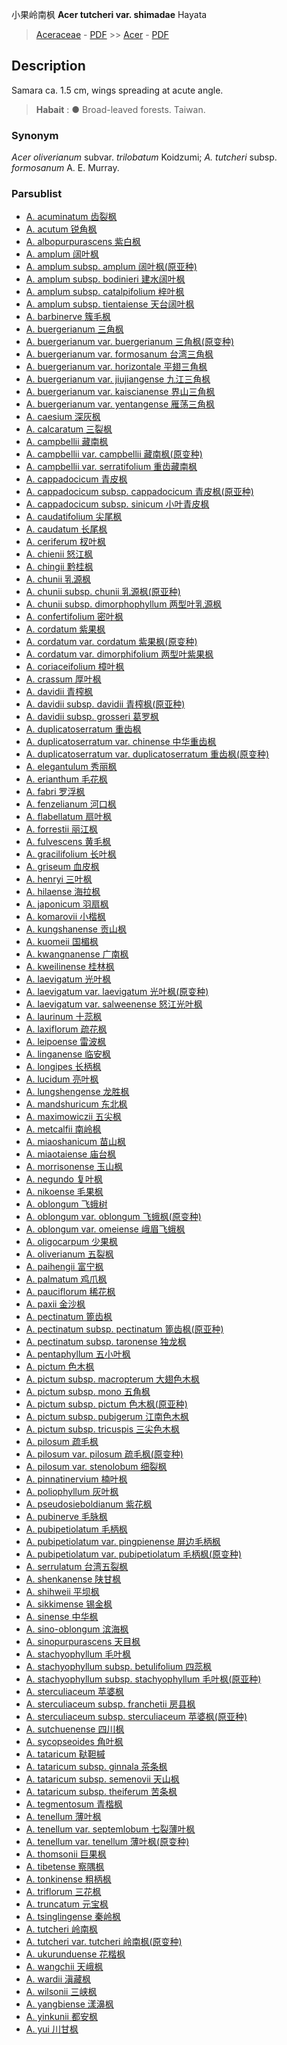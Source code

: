 小果岭南枫 **Acer tutcheri var. shimadae** Hayata

> [Aceraceae](Aceraceae-槭树科.md) - [PDF](http://www.iplant.cn/foc/pdf/Aceraceae.pdf) >> [Acer](Acer-槭属.md) - [PDF](http://www.iplant.cn/foc/pdf/Acer.pdf)

## Description

Samara ca. 1.5 cm, wings spreading at acute angle.

> **Habait** : 
>●  Broad-leaved forests. Taiwan.

### Synonym
*Acer oliverianum* subvar. *trilobatum* Koidzumi; *A. tutcheri* subsp. *formosanum* A. E. Murray.

### Parsublist

* [A.  acuminatum  齿裂枫](Acer-acuminatum-齿裂枫.md)
* [A.  acutum  锐角枫](Acer-acutum-锐角枫.md)
* [A.  albopurpurascens  紫白枫](Acer-albopurpurascens-紫白枫.md)
* [A.  amplum  阔叶枫](Acer-amplum-阔叶枫.md)
* [A.  amplum subsp. amplum  阔叶枫(原亚种)](Acer-amplum-subsp-amplum-阔叶枫(原亚种).md)
* [A.  amplum subsp. bodinieri  建水阔叶枫](Acer-amplum-subsp-bodinieri-建水阔叶枫.md)
* [A.  amplum subsp. catalpifolium  梓叶枫](Acer-amplum-subsp-catalpifolium-梓叶枫.md)
* [A.  amplum subsp. tientaiense  天台阔叶枫](Acer-amplum-subsp-tientaiense-天台阔叶枫.md)
* [A.  barbinerve  簇毛枫](Acer-barbinerve-簇毛枫.md)
* [A.  buergerianum  三角枫](Acer-buergerianum-三角枫.md)
* [A.  buergerianum var. buergerianum  三角枫(原变种)](Acer-buergerianum-var-buergerianum-三角枫(原变种).md)
* [A.  buergerianum var. formosanum  台湾三角枫](Acer-buergerianum-var-formosanum-台湾三角枫.md)
* [A.  buergerianum var. horizontale  平翅三角枫](Acer-buergerianum-var-horizontale-平翅三角枫.md)
* [A.  buergerianum var. jiujiangense  九江三角枫](Acer-buergerianum-var-jiujiangense-九江三角枫.md)
* [A.  buergerianum var. kaiscianense  界山三角枫](Acer-buergerianum-var-kaiscianense-界山三角枫.md)
* [A.  buergerianum var. yentangense  雁荡三角枫](Acer-buergerianum-var-yentangense-雁荡三角枫.md)
* [A.  caesium  深灰枫](Acer-caesium-深灰枫.md)
* [A.  calcaratum  三裂枫](Acer-calcaratum-三裂枫.md)
* [A.  campbellii  藏南枫](Acer-campbellii-藏南枫.md)
* [A.  campbellii var. campbellii  藏南枫(原变种)](Acer-campbellii-var-campbellii-藏南枫(原变种).md)
* [A.  campbellii var. serratifolium  重齿藏南枫](Acer-campbellii-var-serratifolium-重齿藏南枫.md)
* [A.  cappadocicum  青皮枫](Acer-cappadocicum-青皮枫.md)
* [A.  cappadocicum subsp. cappadocicum  青皮枫(原亚种)](Acer-cappadocicum-subsp-cappadocicum-青皮枫(原亚种).md)
* [A.  cappadocicum subsp. sinicum  小叶青皮枫](Acer-cappadocicum-subsp-sinicum-小叶青皮枫.md)
* [A.  caudatifolium  尖尾枫](Acer-caudatifolium-尖尾槭.md)
* [A.  caudatum  长尾枫](Acer-caudatum-长尾枫.md)
* [A.  ceriferum  杈叶枫](Acer-ceriferum-杈叶枫.md)
* [A.  chienii  怒江枫](Acer-chienii-怒江枫.md)
* [A.  chingii  黔桂枫](Acer-chingii-黔桂枫.md)
* [A.  chunii  乳源枫](Acer-chunii-乳源枫.md)
* [A.  chunii subsp. chunii  乳源枫(原亚种)](Acer-chunii-subsp-chunii-乳源枫(原亚种).md)
* [A.  chunii subsp. dimorphophyllum  两型叶乳源枫](Acer-chunii-subsp-dimorphophyllum-两型叶乳源枫.md)
* [A.  confertifolium  密叶枫](Acer-confertifolium-密叶枫.md)
* [A.  cordatum  紫果枫](Acer-cordatum-紫果枫.md)
* [A.  cordatum var. cordatum  紫果枫(原变种)](Acer-cordatum-var-cordatum-紫果枫(原变种).md)
* [A.  cordatum var. dimorphifolium  两型叶紫果枫](Acer-cordatum-var-dimorphifolium-两型叶紫果枫.md)
* [A.  coriaceifolium  樟叶枫](Acer-coriaceifolium-樟叶枫.md)
* [A.  crassum  厚叶枫](Acer-crassum-厚叶枫.md)
* [A.  davidii  青榨枫](Acer-davidii-青榨枫.md)
* [A.  davidii subsp. davidii  青榨枫(原亚种)](Acer-davidii-subsp-davidii-青榨枫(原亚种).md)
* [A.  davidii subsp. grosseri  葛罗枫](Acer-davidii-subsp-grosseri-葛罗枫.md)
* [A.  duplicatoserratum  重齿枫](Acer-duplicatoserratum-重齿枫.md)
* [A.  duplicatoserratum var. chinense  中华重齿枫](Acer-duplicatoserratum-var-chinense-中华重齿枫.md)
* [A.  duplicatoserratum var. duplicatoserratum  重齿枫(原变种)](Acer-duplicatoserratum-var-duplicatoserratum-重齿枫(原变种).md)
* [A.  elegantulum  秀丽枫](Acer-elegantulum-秀丽枫.md)
* [A.  erianthum  毛花枫](Acer-erianthum-毛花枫.md)
* [A.  fabri  罗浮枫](Acer-fabri-罗浮枫.md)
* [A.  fenzelianum  河口枫](Acer-fenzelianum-河口枫.md)
* [A.  flabellatum  扇叶枫](Acer-flabellatum-扇叶枫.md)
* [A.  forrestii  丽江枫](Acer-forrestii-丽江枫.md)
* [A.  fulvescens  黄毛枫](Acer-fulvescens-黄毛枫.md)
* [A.  gracilifolium  长叶枫](Acer-gracilifolium-长叶枫.md)
* [A.  griseum  血皮枫](Acer-griseum-血皮枫.md)
* [A.  henryi  三叶枫](Acer-henryi-三叶枫.md)
* [A.  hilaense  海拉枫](Acer-hilaense-海拉枫.md)
* [A.  japonicum  羽扇枫](Acer-japonicum-羽扇枫.md)
* [A.  komarovii  小楷枫](Acer-komarovii-小楷枫.md)
* [A.  kungshanense  贡山枫](Acer-kungshanense-贡山枫.md)
* [A.  kuomeii  国楣枫](Acer-kuomeii-国楣枫.md)
* [A.  kwangnanense  广南枫](Acer-kwangnanense-广南枫.md)
* [A.  kweilinense  桂林枫](Acer-kweilinense-桂林枫.md)
* [A.  laevigatum  光叶枫](Acer-laevigatum-光叶枫.md)
* [A.  laevigatum var. laevigatum  光叶枫(原变种)](Acer-laevigatum-var-laevigatum-光叶枫(原变种).md)
* [A.  laevigatum var. salweenense  怒江光叶枫](Acer-laevigatum-var-salweenense-怒江光叶枫.md)
* [A.  laurinum  十蕊枫](Acer-laurinum-十蕊枫.md)
* [A.  laxiflorum  疏花枫](Acer-laxiflorum-疏花枫.md)
* [A.  leipoense  雷波枫](Acer-leipoense-雷波枫.md)
* [A.  linganense  临安枫](Acer-linganense-临安枫.md)
* [A.  longipes  长柄枫](Acer-longipes-长柄枫.md)
* [A.  lucidum  亮叶枫](Acer-lucidum-亮叶枫.md)
* [A.  lungshengense  龙胜枫](Acer-lungshengense-龙胜枫.md)
* [A.  mandshuricum  东北枫](Acer-mandshuricum-东北枫.md)
* [A.  maximowiczii  五尖枫](Acer-maximowiczii-五尖枫.md)
* [A.  metcalfii  南岭枫](Acer-metcalfii-南岭枫.md)
* [A.  miaoshanicum  苗山枫](Acer-miaoshanicum-苗山枫.md)
* [A.  miaotaiense  庙台枫](Acer-miaotaiense-庙台枫.md)
* [A.  morrisonense  玉山枫](Acer-morrisonense-玉山枫.md)
* [A.  negundo  复叶枫](Acer-negundo-复叶枫.md)
* [A.  nikoense  毛果枫](Acer-nikoense-毛果枫.md)
* [A.  oblongum  飞蛾树](Acer-oblongum-飞蛾树.md)
* [A.  oblongum var. oblongum  飞蛾枫(原变种)](Acer-oblongum-var-oblongum-飞蛾枫(原变种).md)
* [A.  oblongum var. omeiense  峨眉飞蛾枫](Acer-oblongum-var-omeiense-峨眉飞蛾枫.md)
* [A.  oligocarpum  少果枫](Acer-oligocarpum-少果枫.md)
* [A.  oliverianum  五裂枫](Acer-oliverianum-五裂枫.md)
* [A.  paihengii  富宁枫](Acer-paihengii-富宁枫.md)
* [A.  palmatum  鸡爪枫](Acer-palmatum-鸡爪枫.md)
* [A.  pauciflorum  稀花枫](Acer-pauciflorum-稀花枫.md)
* [A.  paxii  金沙枫](Acer-paxii-金沙枫.md)
* [A.  pectinatum  篦齿枫](Acer-pectinatum-篦齿枫.md)
* [A.  pectinatum subsp. pectinatum  篦齿枫(原亚种)](Acer-pectinatum-subsp-pectinatum-篦齿枫(原亚种).md)
* [A.  pectinatum subsp. taronense  独龙枫](Acer-pectinatum-subsp-taronense-独龙枫.md)
* [A.  pentaphyllum  五小叶枫](Acer-pentaphyllum-五小叶枫.md)
* [A.  pictum  色木枫](Acer-pictum-色木枫.md)
* [A.  pictum subsp. macropterum  大翅色木枫](Acer-pictum-subsp-macropterum-大翅色木枫.md)
* [A.  pictum subsp. mono  五角枫](Acer-pictum-subsp-mono-五角枫.md)
* [A.  pictum subsp. pictum  色木枫(原亚种)](Acer-pictum-subsp-pictum-色木枫(原亚种).md)
* [A.  pictum subsp. pubigerum  江南色木枫](Acer-pictum-subsp-pubigerum-江南色木枫.md)
* [A.  pictum subsp. tricuspis  三尖色木枫](Acer-pictum-subsp-tricuspis-三尖色木枫.md)
* [A.  pilosum  疏毛枫](Acer-pilosum-疏毛枫.md)
* [A.  pilosum var. pilosum  疏毛枫(原变种)](Acer-pilosum-var-pilosum-疏毛枫(原变种).md)
* [A.  pilosum var. stenolobum  细裂枫](Acer-pilosum-var-stenolobum-细裂枫.md)
* [A.  pinnatinervium  楠叶枫](Acer-pinnatinervium-楠叶枫.md)
* [A.  poliophyllum  灰叶枫](Acer-poliophyllum-灰叶枫.md)
* [A.  pseudosieboldianum  紫花枫](Acer-pseudosieboldianum-紫花枫.md)
* [A.  pubinerve  毛脉枫](Acer-pubinerve-毛脉枫.md)
* [A.  pubipetiolatum  毛柄枫](Acer-pubipetiolatum-毛柄枫.md)
* [A.  pubipetiolatum var. pingpienense  屏边毛柄枫](Acer-pubipetiolatum-var-pingpienense-屏边毛柄枫.md)
* [A.  pubipetiolatum var. pubipetiolatum  毛柄枫(原变种)](Acer-pubipetiolatum-var-pubipetiolatum-毛柄枫(原变种).md)
* [A.  serrulatum  台湾五裂枫](Acer-serrulatum-台湾五裂枫.md)
* [A.  shenkanense  陕甘枫](Acer-shenkanense-陕甘枫.md)
* [A.  shihweii  平坝枫](Acer-shihweii-平坝枫.md)
* [A.  sikkimense  锡金枫](Acer-sikkimense-锡金枫.md)
* [A.  sinense  中华枫](Acer-sinense-中华枫.md)
* [A.  sino-oblongum  滨海枫](Acer-sino-oblongum-滨海枫.md)
* [A.  sinopurpurascens  天目枫](Acer-sinopurpurascens-天目枫.md)
* [A.  stachyophyllum  毛叶枫](Acer-stachyophyllum-毛叶枫.md)
* [A.  stachyophyllum subsp. betulifolium  四蕊枫](Acer-stachyophyllum-subsp-betulifolium-四蕊枫.md)
* [A.  stachyophyllum subsp. stachyophyllum  毛叶枫(原亚种)](Acer-stachyophyllum-subsp-stachyophyllum-毛叶枫(原亚种).md)
* [A.  sterculiaceum  苹婆枫](Acer-sterculiaceum-苹婆枫.md)
* [A.  sterculiaceum subsp. franchetii  房县枫](Acer-sterculiaceum-subsp-franchetii-房县枫.md)
* [A.  sterculiaceum subsp. sterculiaceum  苹婆枫(原亚种)](Acer-sterculiaceum-subsp-sterculiaceum-苹婆枫(原亚种).md)
* [A.  sutchuenense  四川枫](Acer-sutchuenense-四川枫.md)
* [A.  sycopseoides  角叶枫](Acer-sycopseoides-角叶枫.md)
* [A.  tataricum  鞑靼槭](Acer-tataricum-鞑靼槭.md)
* [A.  tataricum subsp. ginnala  茶条枫](Acer-tataricum-subsp-ginnala-茶条枫.md)
* [A.  tataricum subsp. semenovii  天山枫](Acer-tataricum-subsp-semenovii-天山枫.md)
* [A.  tataricum subsp. theiferum  苦条枫](Acer-tataricum-subsp-theiferum-苦条枫.md)
* [A.  tegmentosum  青楷枫](Acer-tegmentosum-青楷枫.md)
* [A.  tenellum  薄叶枫](Acer-tenellum-薄叶枫.md)
* [A.  tenellum var. septemlobum  七裂薄叶枫](Acer-tenellum-var-septemlobum-七裂薄叶枫.md)
* [A.  tenellum var. tenellum  薄叶枫(原变种)](Acer-tenellum-var-tenellum-薄叶枫(原变种).md)
* [A.  thomsonii  巨果枫](Acer-thomsonii-巨果枫.md)
* [A.  tibetense  察隅枫](Acer-tibetense-察隅枫.md)
* [A.  tonkinense  粗柄枫](Acer-tonkinense-粗柄枫.md)
* [A.  triflorum  三花枫](Acer-triflorum-三花枫.md)
* [A.  truncatum  元宝枫](Acer-truncatum-元宝枫.md)
* [A.  tsinglingense  秦岭枫](Acer-tsinglingense-秦岭枫.md)
* [A.  tutcheri  岭南枫](Acer-tutcheri-岭南枫.md)
* [A.  tutcheri var. tutcheri  岭南枫(原变种)](Acer-tutcheri-var-tutcheri-岭南枫(原变种).md)
* [A.  ukurunduense  花楷枫](Acer-ukurunduense-花楷枫.md)
* [A.  wangchii  天峨枫](Acer-wangchii-天峨枫.md)
* [A.  wardii  滇藏枫](Acer-wardii-滇藏枫.md)
* [A.  wilsonii  三峡枫](Acer-wilsonii-三峡枫.md)
* [A.  yangbiense  漾濞枫](Acer-yangbiense-漾濞枫.md)
* [A.  yinkunii  都安枫](Acer-yinkunii-都安枫.md)
* [A.  yui  川甘枫](Acer-yui-川甘枫.md)
